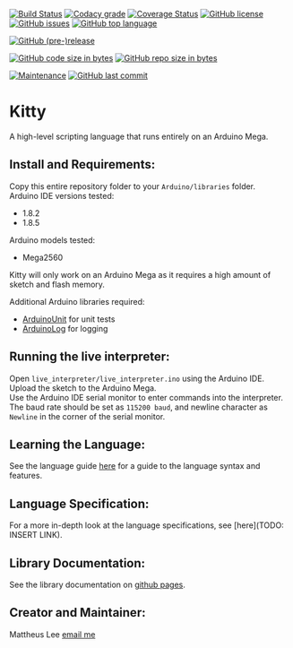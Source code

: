 [![Build Status](https://travis-ci.org/mattheuslee/KittyInterpreter.svg?branch=master)](https://travis-ci.org/mattheuslee/KittyInterpreter)
[![Codacy grade](https://img.shields.io/codacy/grade/f23a880e869647f89641f2d6a9e4a9ef.svg)](https://www.codacy.com/app/mattheus.lee/KittyInterpreter?utm_source=github.com&amp;utm_medium=referral&amp;utm_content=mattheuslee/KittyInterpreter&amp;utm_campaign=Badge_Grade)
[![Coverage Status](https://coveralls.io/repos/github/mattheuslee/KittyInterpreter/badge.svg?branch=master)](https://coveralls.io/github/mattheuslee/KittyInterpreter?branch=master)
[![GitHub license](https://img.shields.io/github/license/mattheuslee/KittyInterpreter.svg)](https://github.com/mattheuslee/KittyInterpreter/blob/master/LICENSE)
[![GitHub issues](https://img.shields.io/github/issues/mattheuslee/KittyInterpreter.svg)](https://github.com/mattheuslee/KittyInterpreter/issues)
[![GitHub top language](https://img.shields.io/github/languages/top/mattheuslee/KittyInterpreter.svg)](https://github.com/mattheuslee/KittyInterpreter)

[![GitHub (pre-)release](https://img.shields.io/github/release/mattheuslee/KittyInterpreter/all.svg)](https://github.com/mattheuslee/KittyInterpreter/releases)
<!--[![GitHub release](https://img.shields.io/github/release/mattheuslee/KittyInterpreter.svg)](https://github.com/mattheuslee/KittyInterpreter)-->
[![GitHub code size in bytes](https://img.shields.io/github/languages/code-size/mattheuslee/KittyInterpreter.svg)](https://github.com/mattheuslee/KittyInterpreter)
[![GitHub repo size in bytes](https://img.shields.io/github/repo-size/mattheuslee/KittyInterpreter.svg)](https://github.com/mattheuslee/KittyInterpreter)

[![Maintenance](https://img.shields.io/maintenance/yes/2018.svg)](https://github.com/mattheuslee/KittyInterpreter)
[![GitHub last commit](https://img.shields.io/github/last-commit/mattheuslee/KittyInterpreter.svg)](https://github.com/mattheuslee/KittyInterpreter)
<!--[![GitHub commits](https://img.shields.io/github/commits-since/mattheuslee/KittyInterpreter/0.1.0.svg)](https://github.com/mattheuslee/KittyInterpreter)
[![Github commits (since latest release)](https://img.shields.io/github/commits-since/mattheuslee/KittyInterpreter/latest.svg)](https://github.com/mattheuslee/KittyInterpreter)-->


Kitty
==========================
A high-level scripting language that runs entirely on an Arduino Mega.

Install and Requirements:
-------------------------
Copy this entire repository folder to your `Arduino/libraries` folder.  
Arduino IDE versions tested:  
* 1.8.2
* 1.8.5

Arduino models tested:
* Mega2560

Kitty will only work on an Arduino Mega as it requires a high amount of sketch and flash memory.  

Additional Arduino libraries required:  
* [ArduinoUnit](https://github.com/mmurdoch/arduinounit) for unit tests
* [ArduinoLog](https://github.com/thijse/Arduino-Log) for logging

## Running the live interpreter:
Open `live_interpreter/live_interpreter.ino` using the Arduino IDE.  
Upload the sketch to the Arduino Mega.  
Use the Arduino IDE serial monitor to enter commands into the interpreter.  
The baud rate should be set as `115200 baud`, and newline character as `Newline` in the corner of the serial monitor.  

Learning the Language:  
----------------------
See the language guide [here](https://github.com/mattheuslee/KittyInterpreter/blob/master/KittyLanguageGuide.md) for a guide to the language syntax and features.

Language Specification:
-----------------------
For a more in-depth look at the language specifications, see [here](TODO: INSERT LINK).

Library Documentation:
----------------------
See the library documentation on [github pages](https://mattheuslee.github.io/KittyInterpreter/).

Creator and Maintainer:
-----------------------
Mattheus Lee [email me](mailto:mattheuslee@gmail.com)
